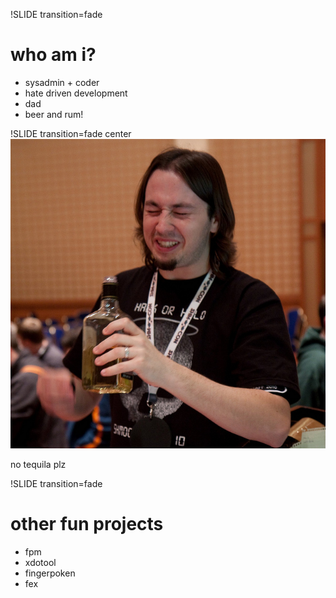 !SLIDE transition=fade  
# who am i?

* sysadmin + coder
* hate driven development
* dad
* beer and rum!

!SLIDE transition=fade center
![tequila face](tequila-face.jpg)

no tequila plz


!SLIDE transition=fade
# other fun projects

* fpm
* xdotool
* fingerpoken
* fex
